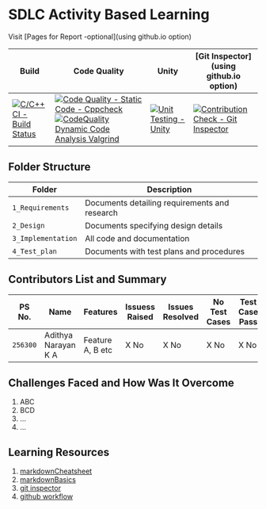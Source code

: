 # SDLC Activity Based Learning

Visit [Pages for Report -optional](using github.io option)

Build | Code Quality | Unity | [Git Inspector](using github.io option)
------|----------|-------|--------------
[![C/C++ CI - Build Status](https://github.com/adithya2000/256300_MiniProject_StepIn/actions/workflows/c-cpp.yml/badge.svg)](https://github.com/adithya2000/256300_MiniProject_StepIn/actions/workflows/c-cpp.yml) | [![Code Quality - Static Code - Cppcheck](https://github.com/adithya2000/256300_MiniProject_StepIn/actions/workflows/cppcheck.yml/badge.svg)](https://github.com/adithya2000/256300_MiniProject_StepIn/actions/workflows/cppcheck.yml) [![CodeQuality Dynamic Code Analysis Valgrind](https://github.com/adithya2000/256300_MiniProject_StepIn/actions/workflows/CodeQuality_Dynamic.yml/badge.svg)](https://github.com/adithya2000/256300_MiniProject_StepIn/actions/workflows/CodeQuality_Dynamic.yml)|[![Unit Testing - Unity](https://github.com/adithya2000/256300_MiniProject_StepIn/actions/workflows/unity.yml/badge.svg)](https://github.com/adithya2000/256300_MiniProject_StepIn/actions/workflows/unity.yml)| [![Contribution Check - Git Inspector](https://github.com/adithya2000/256300_MiniProject_StepIn/actions/workflows/gitinspector.yml/badge.svg)](https://github.com/adithya2000/256300_MiniProject_StepIn/actions/workflows/gitinspector.yml) | [![CI-Coverage](https://github.com/adithya2000/256300_MiniProject_StepIn/actions/workflows/gcov.yml/badge.svg)](https://github.com/adithya2000/256300_MiniProject_StepIn/actions/workflows/gcov.yml)

## Folder Structure
Folder             | Description
-------------------| -----------------------------------------
`1_Requirements`   | Documents detailing requirements and research
`2_Design`         | Documents specifying design details
`3_Implementation` | All code and documentation
`4_Test_plan`      | Documents with test plans and procedures

## Contributors List and Summary

PS No. |  Name   |    Features    | Issuess Raised |Issues Resolved|No Test Cases|Test Case Pass
-------|---------|----------------|----------------|---------------|-------------|--------------
`256300` | Adithya Narayan K A  | Feature A, B etc    | X No     | X No   |X No   |X No     

## Challenges Faced and How Was It Overcome

1. ABC
2. BCD
3. ...
4. ...

## Learning Resources
1. [markdownCheatsheet](https://github.com/adam-p/markdown-here/wiki/Markdown-Cheatsheet)
2. [markdownBasics](https://guides.github.com/features/mastering-markdown/)
3. [git inspector](https://github.com/ejwa/gitinspector.git)
4. [github workflow](https://docs.github.com/en/actions/learn-github-action)


